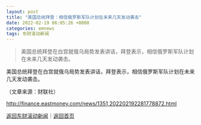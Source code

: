 ```yaml
---
layout: post
title: "美国总统拜登：相信俄罗斯军队计划在未来几天发动袭击"
date: 2022-02-19 06:05:26 +0800
categories: emnews
tags: 东财滚动新闻
---
```

> 美国总统拜登在白宫就俄乌局势发表讲话，拜登表示，相信俄罗斯军队计划在未来几天发动袭击。

<p>美国总统拜登在白宫就俄乌局势发表讲话，拜登表示，相信俄罗斯军队计划在未来几天发动袭击。</p><p class="em_media">（文章来源：财联社）</p>

<http://finance.eastmoney.com/news/1351,202202192281778872.html>

[返回东财滚动新闻](//finews.withounder.com/emnews/)｜[返回首页](//finews.withounder.com/)